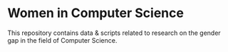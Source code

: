 # Women in Computer Science #

This repository contains data & scripts related to research on the gender gap in the field of Computer Science.

